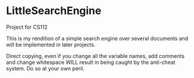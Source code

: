 # LittleSearchEngine
Project for CS112

This is my rendition of a simple search engine over several documents and will be implemented in later projects.

Direct copying, even if you change all the variable names, add comments and change whitespace WILL result in being caught by the anti-cheat system. Do so at your own peril.
